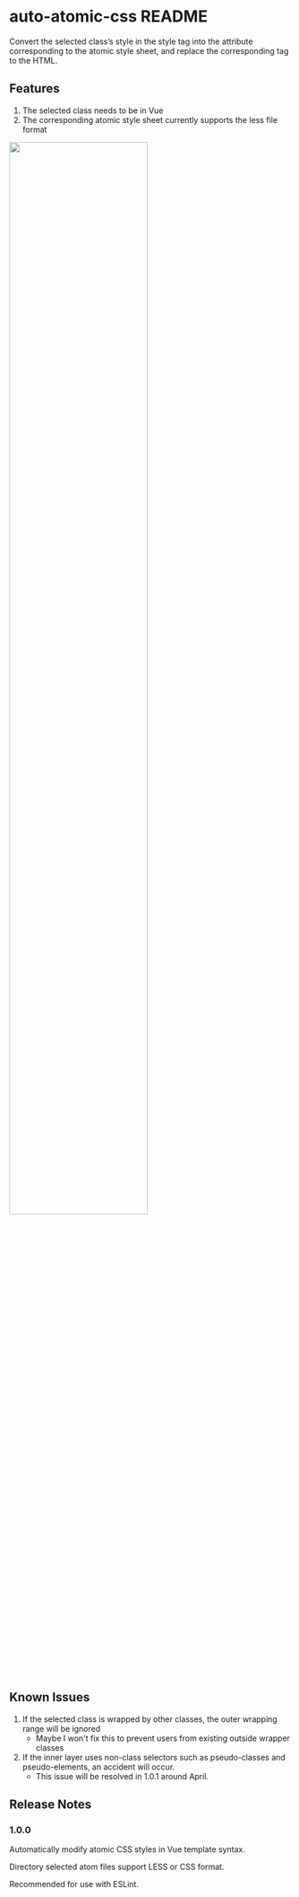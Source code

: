 # auto-atomic-css README

Convert the selected class’s style in the style tag into the attribute corresponding to the atomic style sheet, and replace the corresponding tag to the HTML.

## Features

1. The selected class needs to be in Vue
2. The corresponding atomic style sheet currently supports the less file format

<image src="https://p3-juejin.byteimg.com/tos-cn-i-k3u1fbpfcp/8bce24ddf07344aabfd84f72bcb3524e~tplv-k3u1fbpfcp-zoom-1.image" width="70%" />

## Known Issues

1. If the selected class is wrapped by other classes, the outer wrapping range will be ignored
   - Maybe I won't fix this to prevent users from existing outside wrapper classes
2. If the inner layer uses non-class selectors such as pseudo-classes and pseudo-elements, an accident will occur.
   - This issue will be resolved in 1.0.1 around April.

## Release Notes

### 1.0.0

Automatically modify atomic CSS styles in Vue template syntax.

Directory selected atom files support LESS or CSS format.

Recommended for use with ESLint.
